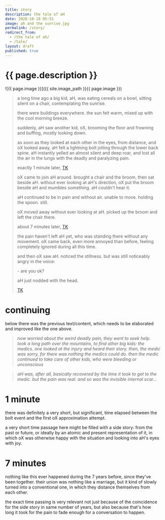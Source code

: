 ```yaml
---
title: story
description: the tale of aH
date: 2020-10-10 05:51
image: ah and the sunrise.jpg
permalink: /story/
redirect_from:
  - /the tale of ah/
  - /tale/
layout: draft
published: true
---
```


# {{ page.description }}

![{{ page.image }}]({{ site.image_path }}{{ page.image }})

> a long time ago a big kid, aH, was eating cereals on a bowl, sitting silent on a chair, contemplating the sunrise.
> 
> there were buildings everywhere. the sun felt warm, mixed up with the cool morning breeze.
> 
> suddenly, aH saw another kid, oX, brooming the floor and frowning and buffing, mostly looking down.
> 
> as soon as they looked at each other in the eyes, from distance, and oX looked away, aH felt a lightning bolt jolting through the lower back spine. aH instantly yelled an almost silent and deep roar, and lost all the air in the lungs with the deadly and paralyzing pain.
> 
> exactly 1 minute later, [TK](#1-minute)
> 
> oX came to join aH around. brought a chair and the broom, then sat beside aH. without ever looking at aH's direction, oX put the broom beside aH and mumbles something. aH couldn't hear it.
> 
> aH continued to be in pain and without air. unable to move. holding the spoon. still.
> 
> oX moved away without ever looking at aH. picked up the broom and left the chair there.
> 
> about 7 minutes later, [TK](#7-minutes)
> 
> the pain haven't left aH yet, who was standing there without any movement. oX came back, even more annoyed than before, feeling completely ignored during all this time.
> 
> and then oX saw aH. noticed the stillness. but was still noticeably angry in the voice:
> 
> \- are you ok?
> 
> aH just nodded with the head.
> 
> [TK](#continuing)

# continuing

below there was the previous text/content, which needs to be elaborated and improved like the one above.

> *now worried about the weird deadly pain, they went to seek help. took a long path over the mountains, to find other big kids: the medics. one looked at the injury and heard their story. then, the medic was sorry, for there was nothing the medics could do. then the medic continued to take care of other kids, who were bleeding or unconscious*

> *aH was, after all, basically recovered by the time it took to get to the medic. but the pain was real. and so was the invisible internal scar...*

# 1 minute

there was definitely a very short, but significant, time elapsed between the bolt event and the first oX approximation attempt.

a very short time passage here might be filled with a side story: from the past or future, or ideally by an atomic and present representation of it, in which oX was otherwise happy with the situation and looking into aH's eyes with joy.

# 7 minutes

nothing like this ever happened during the 7 years before, since they've been together. their union was nothing like a marriage, but it kind of slowly turned into a conventional one, in which they distance themselves from each other.

the exact time passing is very relevant not just because of the coincidence for the side story in same number of years, but also because that's how long it took for the pain to fade enough for a conversation to happen.
